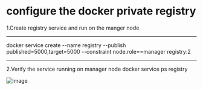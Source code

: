 # configure the docker private registry #
  
1.Create registry service and run on the  manger node

---

docker service create --name registry --publish published=5000,target=5000 --constraint node.role==manager registry:2

---

2.Verify the service running on manager node docker service ps registry

![image]()
